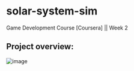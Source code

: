 # solar-system-sim
Game Development Course [Coursera] || Week 2

## Project overview:
![image](https://user-images.githubusercontent.com/39462249/115268569-1315ab00-a143-11eb-978f-c07b8a4f370b.png)

